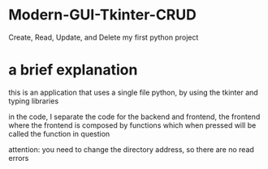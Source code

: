 # Modern-GUI-Tkinter-CRUD
Create, Read, Update, and Delete
my first python project
# a brief explanation
this is an application that uses a single file python, by using the tkinter and typing libraries

in the code, I separate the code for the backend and frontend, the frontend where the frontend is composed by functions which when pressed will be called the function in question

attention: you need to change the directory address, so there are no read errors
